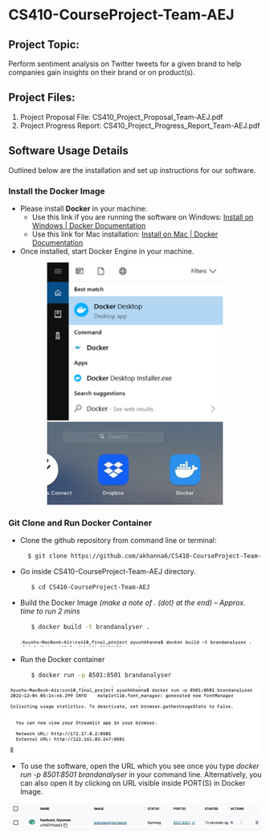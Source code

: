 # CS410-CourseProject-Team-AEJ

## Project Topic: 
Perform sentiment analysis on Twitter tweets for a given brand to help companies gain insights on
their brand or on product(s).

## Project Files:
1. Project Proposal File: CS410_Project_Proposal_Team-AEJ.pdf
2. Project Progress Report: CS410_Project_Progress_Report_Team-AEJ.pdf

[Install on Windows | Docker Documentation]: https://docs.docker.com/desktop/install/windows-install/
[Install on Mac | Docker Documentation]: https://docs.docker.com/desktop/install/mac-install/

## Software Usage Details
Outlined below are the installation and set up instructions for our software.
### Install the Docker Image
* Please install **Docker** in your machine:
  * Use this link if you are running the software on Windows: [Install on Windows | Docker Documentation]
  * Use this link for Mac installation: [Install on Mac | Docker Documentation]
* Once installed, start Docker Engine in your machine.
<p align="center">
  <img src="./img assets/docker 1.png" alt="Docker Install ribbon" width="350">
  <img src="./img assets/docker2.jpg" alt="Docker Desktop App" width="350">
</p>

### Git Clone and Run Docker Container
* Clone the github repository from command line or terminal:
  ```sh
    $ git clone https://github.com/akhanna6/CS410-CourseProject-Team-AEJ.git
  ```
* Go inside CS410-CourseProject-Team-AEJ directory.
  ```sh
     $ cd CS410-CourseProject-Team-AEJ
  ```
* Build the Docker Image *(make a note of . (dot) at the end) – Approx. time to run 2 mins*
  ```sh
     $ docker build -t brandanalyser .
  ```
  <p align="center">
    <img src="./img assets/docker3.png" alt="docker build cmd" width="650">
  </p>
  
 * Run the Docker container
   ```sh
      $ docker run -p 8501:8501 brandanalyser
   ```
  <p align="center">
    <img src="./img assets/docker4.png" alt="docker run cmd" width="650">
  </p>
  
 * To use the software, open the URL which you see once you type *docker run -p 8501:8501 brandanalyser* in your command line. Alternatively, you can also open it by clicking on URL visible inside PORT(S) in Docker Image.
  <p align="center">
    <img src="./img assets/docker5.jpg" alt="brandalalyser} docker image" width="650">
  </p>
